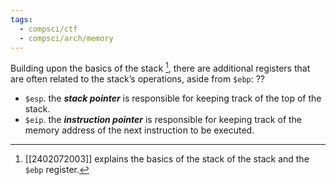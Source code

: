 ```yaml
---
tags:
  - compsci/ctf
  - compsci/arch/memory
---
```

Building upon the basics of the stack [^1], there are additional registers that are often related to the stack’s operations, aside from `$ebp`:
??
- `$esp`. the ***stack pointer*** is responsible for keeping track of the top of the stack.
- `$eip`. the ***instruction pointer*** is responsible for keeping track of the memory address of the next instruction to be executed. <!--SR:!2024-06-06,2,230-->

[^1]: [[2402072003]] explains the basics of the stack of the stack and the `$ebp` register.